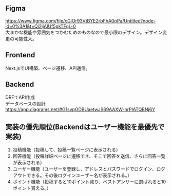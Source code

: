 ## Figma
https://www.figma.com/file/cGiOr93VtBYE2rbFhA0pPa/Untitled?node-id=0%3A1&t=Qi2ijAlUf5pkTFgL-0
</br>大まかな機能や雰囲気をつかむためのものなので最小限のデザイン。デザイン変更の可能性大。

## Frontend
Next.jsでUI構築、ページ遷移、API通信。

## Backend
DRFでAPI作成<br>
データベースの設計<br>
https://app.diagrams.net/#G1svpGDBUaetwJS69AAXW-hrPlATQBNj6Y

## 実装の優先順位(Backendはユーザー機能を最優先で実装)
1. 投稿機能（投稿して、投稿一覧ページに表示される）
2. 回答機能（投稿詳細ページに遷移でき、そこで回答を送信、さらに回答一覧が表示される）
3. ユーザー機能（ユーザーを登録し、アドレスとパスワードでログイン、ログアウトできる。その後ログインユーザー名が表示される。）
4. ポイント機能（投稿すると10ポイント減り、ベストアンサーに選ばれると10ポイント貰える。）

